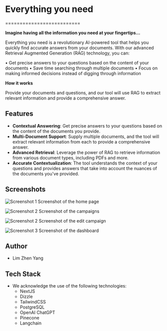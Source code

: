 # **Everything you need**
==========================

**Imagine having all the information you need at your fingertips...**

Everything you need is a revolutionary AI-powered tool that helps you quickly find accurate answers from your documents. With our advanced Retrieval Augmented Generation (RAG) technology, you can:

• Get precise answers to your questions based on the content of your documents
• Save time searching through multiple documents
• Focus on making informed decisions instead of digging through information

**How it works**

Provide your documents and questions, and our tool will use RAG to extract relevant information and provide a comprehensive answer.

**Features**
----------

* **Contextual Answering**: Get precise answers to your questions based on the content of the documents you provide.
* **Multi-Document Support**: Supply multiple documents, and the tool will extract relevant information from each to provide a comprehensive answer.
* **Advanced Retrieval**: Leverage the power of RAG to retrieve information from various document types, including PDFs and more.
* **Accurate Contextualization**: The tool understands the context of your questions and provides answers that take into account the nuances of the documents you've provided.

**Screenshots**
----------

![Screenshot 1](demo/home.png)
Screenshot of the home page

![Screenshot 2](demo/campaigns.png)
Screenshot of the campaigns

![Screenshot 2](demo/edit-campaign.png)
Screenshot of the edit campaign

![Screenshot 3](demo/dashboard.png)
Screenshot of the dashboard

**Author**
----------

* Lim Zhen Yang

**Tech Stack**
---------------

* We acknowledge the use of the following technologies:
	+ NextJS
	+ Dizzle
	+ TailwindCSS
	+ PostgreSQL
	+ OpenAI ChatGPT
	+ Pinecone
	+ Langchain
